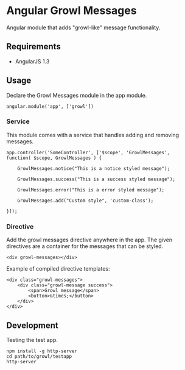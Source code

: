 # Angular Growl Messages

Angular module that adds "growl-like" message functionality.

## Requirements

- AngularJS 1.3

## Usage

Declare the Growl Messages module in the app module.

`angular.module('app', ['growl'])`

### Service

This module comes with a service that handles adding and removing messages.

    app.controller('SomeController', ['$scope', 'GrowlMessages',
    function( $scope, GrowlMessages ) {

        GrowlMessages.notice("This is a notice styled message");

        GrowlMessages.success("This is a success styled message");

        GrowlMessages.error("This is a error styled message");

        GrowlMessages.add("Custom style", 'custom-class');

    }]);

### Directive

Add the growl messages directive anywhere in the app. The given directives are a container
for the messages that can be styled.

    <div growl-messages></div>

Example of compiled directive templates:


    <div class="growl-messages">
        <div class="growl-message success">
            <span>Growl message</span>
            <button>&times;</button>
        </div>
    </div>


## Development

Testing the test app.

    npm install -g http-server
    cd path/to/growl/testapp
    http-server
